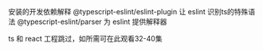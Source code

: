 安装的开发依赖解释
@typescript-eslint/eslint-plugin 让 eslint 识别ts的特殊语法
@typescript-eslint/parser 为 eslint 提供解释器

ts 和 react 工程跳过，如所需可在此观看32-40集
